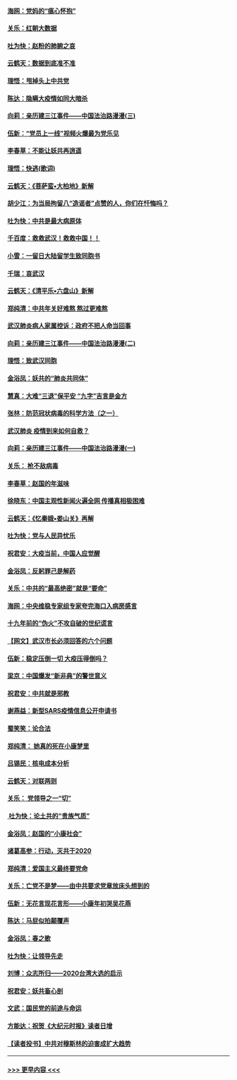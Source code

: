 #### [海网：党妈的“瘟心怀抱”](../pages/nsc993/n11840740.md?t=02041011) 
#### [关乐：红朝大数据](../pages/nsc993/n11840675.md?t=02041011) 
#### [吐为快：赵粉的肺腑之哀](../pages/nsc993/n11840618.md?t=02041011) 
#### [云鹤天：数据到底准不准](../pages/nsc993/n11840325.md?t=02041011) 
#### [理悟：甩掉头上中共党](../pages/nsc993/n11838826.md?t=02041011) 
#### [陈达：隐瞒大疫情如同大暗杀](../pages/nsc993/n11838771.md?t=02041011) 
#### [向莉：亲历建三江事件——中国法治路漫漫(三)](../pages/nsc993/n11831825.md?t=02041011) 
#### [伍新：“党员上一线”视频火爆最为党乐见](../pages/nsc993/n11838200.md?t=02041011) 
#### [李春草：不能让妖共再逍遥](../pages/nsc993/n11838102.md?t=02041011) 
#### [理悟：快逃(歌词)](../pages/nsc993/n11838083.md?t=02041011) 
#### [云鹤天：《菩萨蛮▪大柏地》新解](../pages/nsc993/n11838059.md?t=02041011) 
#### [胡少江：为当局拘留八“造谣者”点赞的人，你们在忏悔吗？](../pages/nsc993/n11836801.md?t=02041011) 
#### [吐为快：中共是最大病原体](../pages/nsc993/n11836748.md?t=02041011) 
#### [千百度：救救武汉！救救中国！！](../pages/nsc993/n11836145.md?t=02041011) 
#### [小雪：一留日大陆留学生致同胞书](../pages/nsc993/n11834624.md?t=02041011) 
#### [千瑞：哀武汉](../pages/nsc993/n11833647.md?t=02041011) 
#### [云鹤天：《清平乐▪六盘山》新解](../pages/nsc993/n11833611.md?t=02041011) 
#### [郑纯清：中共年关好难熬 熬过更难熬](../pages/nsc993/n11833489.md?t=02041011) 
#### [武汉肺炎病人家属控诉：政府不把人命当回事](../pages/nsc993/n11833205.md?t=02041011) 
#### [向莉：亲历建三江事件——中国法治路漫漫(二)](../pages/nsc993/n11829102.md?t=02041011) 
#### [理悟：致武汉同胞](../pages/nsc993/n11831522.md?t=02041011) 
#### [金浴凤：妖共的“肺炎共同体”](../pages/nsc993/n11829448.md?t=02041011) 
#### [慧真：大难“三退”保平安 “九字”吉言是金方](../pages/nsc993/n11829501.md?t=02041011) 
#### [张林：防范冠状病毒的科学方法（之一）](../pages/nsc993/n11828618.md?t=02041011) 
#### [武汉肺炎 疫情到来如何自救？](../pages/nsc993/n11827632.md?t=02041011) 
#### [向莉：亲历建三江事件——中国法治路漫漫(一)](../pages/nsc993/n11827190.md?t=02041011) 
#### [关乐： 枪不敌病毒](../pages/nsc993/n11826746.md?t=02041011) 
#### [李春草：赵国的年滋味](../pages/nsc993/n11826321.md?t=02041011) 
#### [徐晓东：中国主观性新闻火遍全网 传播真相极困难](../pages/nsc993/n11826508.md?t=02041011) 
#### [云鹤天：《忆秦娥▪娄山关》再解](../pages/nsc993/n11824682.md?t=02041011) 
#### [吐为快：党与人民异忧乐](../pages/nsc993/n11824660.md?t=02041011) 
#### [祝君安：大疫当前，中国人应觉醒](../pages/nsc993/n11821946.md?t=02041011) 
#### [金浴凤：反躬罪己是解药](../pages/nsc993/n11820280.md?t=02041011) 
#### [关乐：中共的“最高绝密”就是“要命”](../pages/nsc993/n11816946.md?t=02041011) 
#### [海网：中央维稳专家组专家夸完海口入病房感言](../pages/nsc993/n11815138.md?t=02041011) 
#### [十九年前的“伪火”不攻自破的世纪谎言](../pages/nsc993/n11813238.md?t=02041011) 
#### [【网文】武汉市长必须回答的六个问题](../pages/nsc993/n11813848.md?t=02041011) 
#### [伍新：稳定压倒一切 大疫压得倒吗？](../pages/nsc993/n11812634.md?t=02041011) 
#### [梁京：中国爆发“新非典”的警世意义](../pages/nsc993/n11812554.md?t=02041011) 
#### [祝君安：中共就是邪教](../pages/nsc993/n11812431.md?t=02041011) 
#### [谢燕益：新型SARS疫情信息公开申请书](../pages/nsc993/n11808840.md?t=02041011) 
#### [蜀笑笑：论合法](../pages/nsc993/n11808064.md?t=02041011) 
#### [郑纯清： 她真的死在小康梦里](../pages/nsc993/n11806623.md?t=02041011) 
#### [吕锡民：核电成本分析](../pages/nsc993/n11806284.md?t=02041011) 
#### [云鹤天：对联两则](../pages/nsc993/n11805957.md?t=02041011) 
#### [关乐： 党领导之一“切”](../pages/nsc993/n11804505.md?t=02041011) 
#### [ 吐为快：论土共的“贵族气质”](../pages/nsc993/n11804490.md?t=02041011) 
#### [金浴凤：赵国的“小康社会”](../pages/nsc993/n11804452.md?t=02041011) 
#### [诸葛高参：行动，灭共于2020](../pages/nsc993/n11804120.md?t=02041011) 
#### [郑纯清：爱国主义最终要党命](../pages/nsc993/n11802197.md?t=02041011) 
#### [关乐：亡党不是梦——由中共要求党章放床头想到的](../pages/nsc993/n11802156.md?t=02041011) 
#### [伍新：无花言现花言形——小康年初哭吴花燕](../pages/nsc993/n11800044.md?t=02041011) 
#### [陈达：马屁似拍颠覆声](../pages/nsc993/n11800010.md?t=02041011) 
#### [金浴凤：春之歌](../pages/nsc993/n11797687.md?t=02041011) 
#### [吐为快：让领导先走](../pages/nsc993/n11797512.md?t=02041011) 
#### [刘博：众志所归——2020台湾大选的启示](../pages/nsc993/n11796878.md?t=02041011) 
#### [祝君安：妖共畜心剖](../pages/nsc993/n11794273.md?t=02041011) 
#### [文武：国民党的前途与命运](../pages/nsc993/n11794198.md?t=02041011) 
#### [方能达：祝贺《大纪元时报》读者日增](../pages/nsc993/n11793807.md?t=02041011) 
#### [【读者投书】中共对穆斯林的迫害成扩大趋势](../pages/nsc993/n11791371.md?t=02041011) 

----
#### [ >>> 更早内容 <<< ](../indexes/nsc993-earlier.md)
